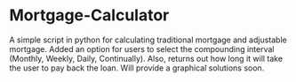 # Mortgage-Calculator
A simple script in python for calculating traditional mortgage and adjustable mortgage. Added an option for users to select the compounding interval (Monthly, Weekly, Daily, Continually). Also, returns out how long it will take the user to pay back the loan. Will provide a graphical solutions soon.
